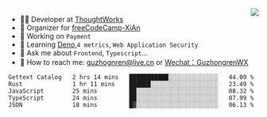 <img align="right" src="https://github-readme-stats.vercel.app/api?username=guzhongren&show_icons=true&icon_color=805AD5&text_color=000&bg_color=ffffff&hide_title=true" />

- 👨‍💻  Developer at [ThoughtWorks](https://thoughtworks.com)
- 🏢 Organizer for [freeCodeCamp-XiAn](https://github.com/orgs/freeCodeCamp-XiAn)
- 🔭 Working on `Payment`
- 🌱 Learning [Deno](https://deno.land/),`4 metrics`,  `Web Application Security`
- 💬 Ask me about `Frontend`, `Typescript`...
- 🔎 How to reach me: [guzhognren@live.cn](guzhognren@live.cn) or [Wechat：GuzhongrenWX]()

<!--START_SECTION:waka-->
```text
Gettext Catalog   2 hrs 14 mins   ███████████░░░░░░░░░░░░░░   44.09 % 
Rust              1 hr 11 mins    ██████░░░░░░░░░░░░░░░░░░░   23.49 % 
JavaScript        25 mins         ██░░░░░░░░░░░░░░░░░░░░░░░   08.32 % 
TypeScript        24 mins         ██░░░░░░░░░░░░░░░░░░░░░░░   07.99 % 
JSON              18 mins         █▓░░░░░░░░░░░░░░░░░░░░░░░   06.13 % 
```
<!--END_SECTION:waka-->


